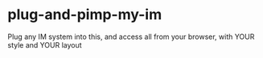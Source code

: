plug-and-pimp-my-im
===================

Plug any IM system into this, and access all from your browser, with YOUR style and YOUR layout
